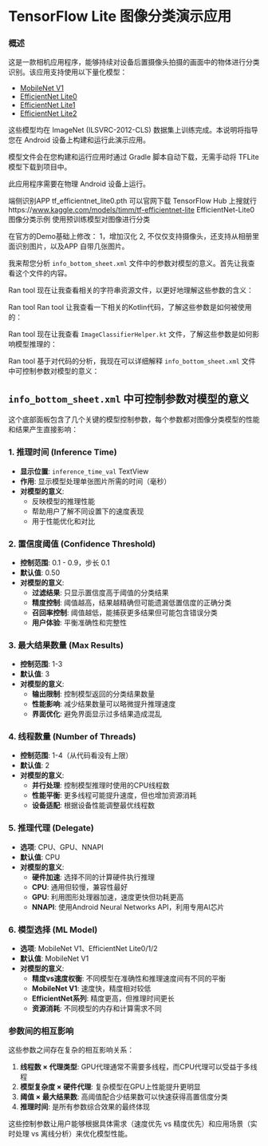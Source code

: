 # TensorFlow Lite 图像分类演示应用

### 概述

这是一款相机应用程序，能够持续对设备后置摄像头拍摄的画面中的物体进行分类识别。该应用支持使用以下量化模型：
- [MobileNet V1](https://tfhub.dev/tensorflow/lite-model/mobilenet_v1_1.0_224_quantized/1/metadata/1)
- [EfficientNet Lite0](https://tfhub.dev/tensorflow/lite-model/efficientnet/lite0/int8/2)
- [EfficientNet Lite1](https://tfhub.dev/tensorflow/lite-model/efficientnet/lite1/int8/2)
- [EfficientNet Lite2](https://tfhub.dev/tensorflow/lite-model/efficientnet/lite2/int8/2)

这些模型均在 ImageNet (ILSVRC-2012-CLS) 数据集上训练完成。本说明将指导您在 Android 设备上构建和运行此演示应用。

模型文件会在您构建和运行应用时通过 Gradle 脚本自动下载，无需手动将 TFLite 模型下载到项目中。

此应用程序需要在物理 Android 设备上运行。

端侧识别APP
tf_efficientnet_lite0.pth 可以官网下载
TensorFlow Hub 上搜就行https://www.kaggle.com/models/timm/tf-efficientnet-lite
EfficientNet-Lite0 图像分类示例
使用预训练模型对图像进行分类

在官方的Demo基础上修改：
1，增加汉化
2, 不仅仅支持摄像头，还支持从相册里面识别图片，以及APP 自带几张图片。


我来帮您分析 `info_bottom_sheet.xml` 文件中的参数对模型的意义。首先让我查看这个文件的内容。

Ran tool
现在让我查看相关的字符串资源文件，以更好地理解这些参数的含义：

Ran tool
Ran tool
让我查看一下相关的Kotlin代码，了解这些参数是如何被使用的：

Ran tool
现在让我查看 `ImageClassifierHelper.kt` 文件，了解这些参数是如何影响模型推理的：

Ran tool
基于对代码的分析，我现在可以详细解释 `info_bottom_sheet.xml` 文件中可控制参数对模型的意义：

## `info_bottom_sheet.xml` 中可控制参数对模型的意义

这个底部面板包含了几个关键的模型控制参数，每个参数都对图像分类模型的性能和结果产生直接影响：

### 1. **推理时间 (Inference Time)**
- **显示位置**: `inference_time_val` TextView
- **作用**: 显示模型处理单张图片所需的时间（毫秒）
- **对模型的意义**:
    - 反映模型的推理性能
    - 帮助用户了解不同设置下的速度表现
    - 用于性能优化和对比

### 2. **置信度阈值 (Confidence Threshold)**
- **控制范围**: 0.1 - 0.9，步长 0.1
- **默认值**: 0.50
- **对模型的意义**:
    - **过滤结果**: 只显示置信度高于阈值的分类结果
    - **精度控制**: 阈值越高，结果越精确但可能遗漏低置信度的正确分类
    - **召回率控制**: 阈值越低，能捕获更多结果但可能包含错误分类
    - **用户体验**: 平衡准确性和完整性

### 3. **最大结果数量 (Max Results)**
- **控制范围**: 1-3
- **默认值**: 3
- **对模型的意义**:
    - **输出限制**: 控制模型返回的分类结果数量
    - **性能影响**: 减少结果数量可以略微提升推理速度
    - **界面优化**: 避免界面显示过多结果造成混乱

### 4. **线程数量 (Number of Threads)**
- **控制范围**: 1-4（从代码看没有上限）
- **默认值**: 2
- **对模型的意义**:
    - **并行处理**: 控制模型推理时使用的CPU线程数
    - **性能平衡**: 更多线程可能提升速度，但也增加资源消耗
    - **设备适配**: 根据设备性能调整最优线程数

### 5. **推理代理 (Delegate)**
- **选项**: CPU、GPU、NNAPI
- **默认值**: CPU
- **对模型的意义**:
    - **硬件加速**: 选择不同的计算硬件执行推理
    - **CPU**: 通用但较慢，兼容性最好
    - **GPU**: 利用图形处理器加速，速度更快但功耗更高
    - **NNAPI**: 使用Android Neural Networks API，利用专用AI芯片

### 6. **模型选择 (ML Model)**
- **选项**: MobileNet V1、EfficientNet Lite0/1/2
- **默认值**: MobileNet V1
- **对模型的意义**:
    - **精度vs速度权衡**: 不同模型在准确性和推理速度间有不同的平衡
    - **MobileNet V1**: 速度快，精度相对较低
    - **EfficientNet系列**: 精度更高，但推理时间更长
    - **资源消耗**: 不同模型的内存和计算需求不同

### 参数间的相互影响

这些参数之间存在复杂的相互影响关系：

1. **线程数 × 代理类型**: GPU代理通常不需要多线程，而CPU代理可以受益于多线程
2. **模型复杂度 × 硬件代理**: 复杂模型在GPU上性能提升更明显
3. **阈值 × 最大结果数**: 高阈值配合少结果数可以快速获得高置信度分类
4. **推理时间**: 是所有参数综合效果的最终体现

这些控制参数让用户能够根据具体需求（速度优先 vs 精度优先）和应用场景（实时处理 vs 离线分析）来优化模型性能。

